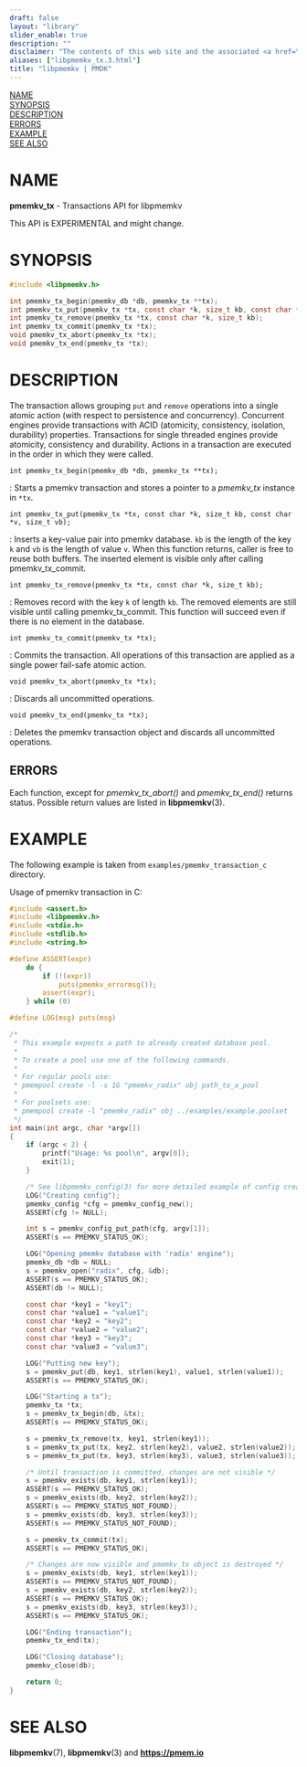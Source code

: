 ```yaml
---
draft: false
layout: "library"
slider_enable: true
description: ""
disclaimer: "The contents of this web site and the associated <a href=\"https://github.com/pmem\">GitHub repositories</a> are BSD-licensed open source."
aliases: ["libpmemkv_tx.3.html"]
title: "libpmemkv | PMDK"
---
```


[comment]: <> (SPDX-License-Identifier: BSD-3-Clause)
[comment]: <> (Copyright 2020-2021, Intel Corporation)

[comment]: <> (libpmemkv_tx.3 -- man page for libpmemkv transactions API)

[NAME](#name)<br />
[SYNOPSIS](#synopsis)<br />
[DESCRIPTION](#description)<br />
[ERRORS](#errors)<br />
[EXAMPLE](#example)<br />
[SEE ALSO](#see-also)<br />


# NAME #

**pmemkv_tx** - Transactions API for libpmemkv

This API is EXPERIMENTAL and might change.

# SYNOPSIS #

```c
#include <libpmemkv.h>

int pmemkv_tx_begin(pmemkv_db *db, pmemkv_tx **tx);
int pmemkv_tx_put(pmemkv_tx *tx, const char *k, size_t kb, const char *v, size_t vb);
int pmemkv_tx_remove(pmemkv_tx *tx, const char *k, size_t kb);
int pmemkv_tx_commit(pmemkv_tx *tx);
void pmemkv_tx_abort(pmemkv_tx *tx);
void pmemkv_tx_end(pmemkv_tx *tx);
```

# DESCRIPTION #

The transaction allows grouping `put` and `remove` operations into a single atomic action
(with respect to persistence and concurrency). Concurrent engines provide transactions
with ACID (atomicity, consistency, isolation, durability) properties. Transactions for
single threaded engines provide atomicity, consistency and durability. Actions in a transaction
are executed in the order in which they were called.

`int pmemkv_tx_begin(pmemkv_db *db, pmemkv_tx **tx);`

:	Starts a pmemkv transaction and stores a pointer to a *pmemkv_tx* instance in `*tx`.

`int pmemkv_tx_put(pmemkv_tx *tx, const char *k, size_t kb, const char *v, size_t vb);`

:   Inserts a key-value pair into pmemkv database. `kb` is the length of the key `k` and `vb` is the length of value `v`.
	When this function returns, caller is free to reuse both buffers. The inserted element is visible only after calling pmemkv_tx_commit.


`int pmemkv_tx_remove(pmemkv_tx *tx, const char *k, size_t kb);`

:   Removes record with the key `k` of length `kb`. The removed elements are still visible until calling pmemkv_tx_commit.
	This function will succeed even if there is no element in the database.


`int pmemkv_tx_commit(pmemkv_tx *tx);`

:   Commits the transaction. All operations of this transaction are applied as a single power fail-safe atomic action.

`void pmemkv_tx_abort(pmemkv_tx *tx);`

:   Discards all uncommitted operations.

`void pmemkv_tx_end(pmemkv_tx *tx);`

:	Deletes the pmemkv transaction object and discards all uncommitted operations.

## ERRORS ##

Each function, except for *pmemkv_tx_abort()* and *pmemkv_tx_end()* returns status. Possible return values are listed in **libpmemkv**(3).

# EXAMPLE #

The following example is taken from `examples/pmemkv_transaction_c` directory.

Usage of pmemkv transaction in C:

```c
#include <assert.h>
#include <libpmemkv.h>
#include <stdio.h>
#include <stdlib.h>
#include <string.h>

#define ASSERT(expr)                                                                     \
	do {                                                                             \
		if (!(expr))                                                             \
			puts(pmemkv_errormsg());                                         \
		assert(expr);                                                            \
	} while (0)

#define LOG(msg) puts(msg)

/*
 * This example expects a path to already created database pool.
 *
 * To create a pool use one of the following commands.
 *
 * For regular pools use:
 * pmempool create -l -s 1G "pmemkv_radix" obj path_to_a_pool
 *
 * For poolsets use:
 * pmempool create -l "pmemkv_radix" obj ../examples/example.poolset
 */
int main(int argc, char *argv[])
{
	if (argc < 2) {
		printf("Usage: %s pool\n", argv[0]);
		exit(1);
	}

	/* See libpmemkv_config(3) for more detailed example of config creation */
	LOG("Creating config");
	pmemkv_config *cfg = pmemkv_config_new();
	ASSERT(cfg != NULL);

	int s = pmemkv_config_put_path(cfg, argv[1]);
	ASSERT(s == PMEMKV_STATUS_OK);

	LOG("Opening pmemkv database with 'radix' engine");
	pmemkv_db *db = NULL;
	s = pmemkv_open("radix", cfg, &db);
	ASSERT(s == PMEMKV_STATUS_OK);
	ASSERT(db != NULL);

	const char *key1 = "key1";
	const char *value1 = "value1";
	const char *key2 = "key2";
	const char *value2 = "value2";
	const char *key3 = "key3";
	const char *value3 = "value3";

	LOG("Putting new key");
	s = pmemkv_put(db, key1, strlen(key1), value1, strlen(value1));
	ASSERT(s == PMEMKV_STATUS_OK);

	LOG("Starting a tx");
	pmemkv_tx *tx;
	s = pmemkv_tx_begin(db, &tx);
	ASSERT(s == PMEMKV_STATUS_OK);

	s = pmemkv_tx_remove(tx, key1, strlen(key1));
	s = pmemkv_tx_put(tx, key2, strlen(key2), value2, strlen(value2));
	s = pmemkv_tx_put(tx, key3, strlen(key3), value3, strlen(value3));

	/* Until transaction is committed, changes are not visible */
	s = pmemkv_exists(db, key1, strlen(key1));
	ASSERT(s == PMEMKV_STATUS_OK);
	s = pmemkv_exists(db, key2, strlen(key2));
	ASSERT(s == PMEMKV_STATUS_NOT_FOUND);
	s = pmemkv_exists(db, key3, strlen(key3));
	ASSERT(s == PMEMKV_STATUS_NOT_FOUND);

	s = pmemkv_tx_commit(tx);
	ASSERT(s == PMEMKV_STATUS_OK);

	/* Changes are now visible and pmemkv_tx object is destroyed */
	s = pmemkv_exists(db, key1, strlen(key1));
	ASSERT(s == PMEMKV_STATUS_NOT_FOUND);
	s = pmemkv_exists(db, key2, strlen(key2));
	ASSERT(s == PMEMKV_STATUS_OK);
	s = pmemkv_exists(db, key3, strlen(key3));
	ASSERT(s == PMEMKV_STATUS_OK);

	LOG("Ending transaction");
	pmemkv_tx_end(tx);

	LOG("Closing database");
	pmemkv_close(db);

	return 0;
}

```

# SEE ALSO #

**libpmemkv**(7), **libpmemkv**(3) and **<https://pmem.io>**
